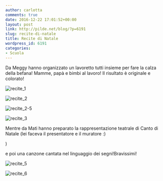 ```yaml
---
author: carlotta
comments: true
date: 2016-12-22 17:01:52+00:00
layout: post
link: http://pilde.net/blog/?p=6191
slug: recite-di-natale
title: Recite di Natale
wordpress_id: 6191
categories:
- Scuola
---
```


Da Meggy hanno organizzato un lavoretto tutti insieme per fare la calza della befana! Mamme, papà e bimbi al lavoro! Il risultato è originale e colorato!

![recite_1]({{baseurl}}/uploads/2017/01/recite_1.png)


 ![recite_2]({{baseurl}}/uploads/2017/01/recite_2.png)


 ![recite_2-5]({{baseurl}}/uploads/2017/01/recite_2-5.png)


 ![recite_3]({{baseurl}}/uploads/2017/01/recite_3.png)


Mentre da Mati hanno preparato la rappresentazione teatrale di Canto di Natale (lei faceva il presentatore e il muratore :)


 )


 e poi una canzone cantata nel linguaggio dei segni!Bravissimi!

![recite_5]({{baseurl}}/uploads/2017/01/recite_5.png)


 ![recite_6]({{baseurl}}/uploads/2017/01/recite_6.png)



